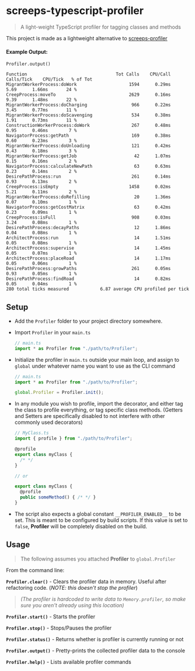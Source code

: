 # screeps-typescript-profiler
> A light-weight TypeScript profiler for tagging classes and methods


This project is made as a lightweight alternative to [screeps-profiler](https://github.com/gdborton/screeps-profiler)

#### Example Output:
```
Profiler.output()

Function                                  Tot Calls    CPU/Call  Calls/Tick    CPU/Tick   % of Tot
MigrantWorkerProcess:doWork                    1594      0.29ms        5.69      1.66ms       24 %
CreepProcess:moveTo                            2629      0.16ms        9.39      1.48ms       22 %
MigrantWorkerProcess:doCharging                 966      0.22ms        3.45      0.77ms       11 %
MigrantWorkerProcess:doScavenging               534      0.38ms        1.91      0.73ms       11 %
ConstructionWorkerProcess:doWork                267      0.48ms        0.95      0.46ms        7 %
NavigatorProcess:getPath                        169      0.38ms        0.60      0.23ms        3 %
MigrantWorkerProcess:doUnloading                121      0.42ms        0.43      0.18ms        3 %
MigrantWorkerProcess:getJob                      42      1.07ms        0.15      0.16ms        2 %
NavigatorProcess:calculateNewPath                63      0.63ms        0.23      0.14ms        2 %
DesirePathProcess:run                           261      0.14ms        0.93      0.13ms        2 %
CreepProcess:isEmpty                           1458      0.02ms        5.21      0.11ms        2 %
MigrantWorkerProcess:doRefilling                 20      1.36ms        0.07      0.10ms        1 %
NavigatorProcess:getCostMatrix                   63      0.42ms        0.23      0.09ms        1 %
CreepProcess:isFull                             908      0.03ms        3.24      0.08ms        1 %
DesirePathProcess:decayPaths                     12      1.86ms        0.04      0.08ms        1 %
ArchitectProcess:run                             14      1.51ms        0.05      0.08ms        1 %
ArchitectProcess:supervise                       14      1.45ms        0.05      0.07ms        1 %
ArchitectProcess:placeRoad                       14      1.17ms        0.05      0.06ms        1 %
DesirePathProcess:growPaths                     261      0.05ms        0.93      0.05ms        1 %
DesirePathProcess:findRoad                       14      0.82ms        0.05      0.04ms        1 %
280 total ticks measured			6.87 average CPU profiled per tick
```

## Setup

- Add the `Profiler` folder to your project directory somewhere.

- Import `Profiler` in your `main.ts`
  ```typescript
  // main.ts
  import * as Profiler from "./path/to/Profiler";
  ```

- Initialize the profiler in `main.ts` outside your main loop, and assign to `global` under whatever name you want to use as the CLI command

  ```typescript
  // main.ts
  import * as Profiler from "./path/to/Profiler";

  global.Profiler = Profiler.init();
  ```

- In any module you wish to profile, import the decorator, and either tag the class to profile everything, or tag specific class methods.  (Getters and Setters are specifically disabled to not interfere with other commonly used decorators)

  ```typescript
  // MyClass.ts
  import { profile } from "./path/to/Profiler";

  @profile
  export class myClass {
    /* */
  }

  // or

  export class myClass {
    @profile
    public someMethod() { /* */ }
  }
  ```

- The script also expects a global constant `__PROFILER_ENABLED__` to be set.  This is meant to be configured by build scripts.  If this value is set to `false`, **Profiler** will be completely disabled on the build.

## Usage

> The following assumes you attached **Profiler** to `global.Profiler`

From the command line:

**`Profiler.clear()`** - Clears the profiler data in memory.  Useful after refactoring code. (*NOTE: this doesn't stop the profiler*)

> *(The profiler is hardcoded to write data to `Memory.profiler`, so make sure you aren't already using this location)*

**`Profiler.start()`** - Starts the profiler

**`Profiler.stop()`** - Stops/Pauses the profiler

**`Profiler.status()`** - Returns whether is profiler is currently running or not

**`Profiler.output()`** - Pretty-prints the collected profiler data to the console

**`Profiler.help()`** - Lists available profiler commands
